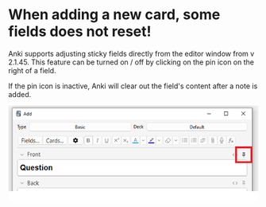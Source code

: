 # When adding a new card, some fields does not reset!
Anki supports adjusting sticky fields directly from the editor window from v 2.1.45. This feature
can be turned on / off by clicking on the pin icon on the right of a field. 

If the pin icon is inactive, Anki will clear out the field's content after a note is added. 

![Sticky Fields](media/Pin_icon.png)
